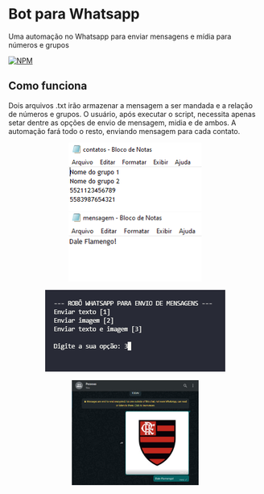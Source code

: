 # Bot para Whatsapp
Uma automação no Whatsapp para enviar mensagens e mídia para números e grupos

[![NPM](https://img.shields.io/apm/l/react?style=plastic)](https://github.com/bigpedrolucas/BotWhatsapp-Python/blob/master/LICENSE)

## Como funciona
Dois arquivos .txt irão armazenar a mensagem a ser mandada e a relação de números e grupos. O usuário, após executar o script, necessita apenas setar dentre as opções de envio de mensagem, midia e de ambos. A automação fará todo o resto, enviando mensagem para cada contato.

<p align="center">
  <img src="https://github.com/bigpedrolucas/BotWhatsapp-Python/blob/master/imagens/imagens_readme/whats2.png" hspace="10px">
  <img src="https://github.com/bigpedrolucas/BotWhatsapp-Python/blob/master/imagens/imagens_readme/whats4.png">
</p>
<p align="center">
  <img src="https://github.com/bigpedrolucas/BotWhatsapp-Python/blob/master/imagens/imagens_readme/whats1.png">
</p>
<p align="center">
  <img src="https://github.com/bigpedrolucas/BotWhatsapp-Python/blob/master/imagens/imagens_readme/whats3.png" width="50%" height="50%">
</p>
